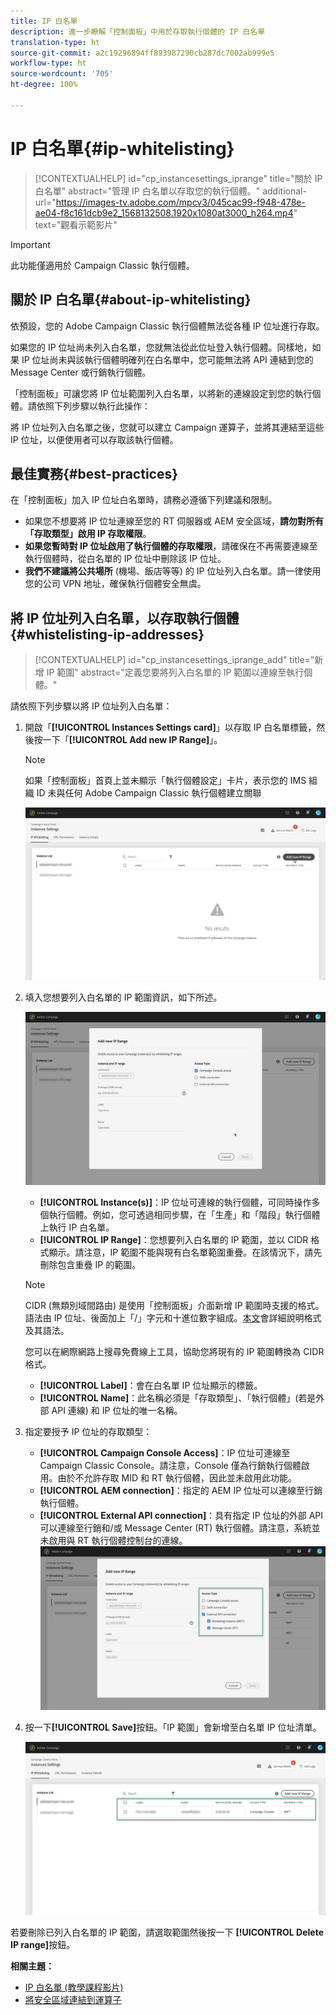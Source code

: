 ```yaml
---
title: IP 白名單
description: 進一步瞭解「控制面板」中用於存取執行個體的 IP 白名單
translation-type: ht
source-git-commit: a2c19296894ff893987290cb287dc7002ab999e5
workflow-type: ht
source-wordcount: '705'
ht-degree: 100%

---
```



# IP 白名單{#ip-whitelisting}

>[!CONTEXTUALHELP]
>id="cp_instancesettings_iprange"
>title="關於 IP 白名單"
>abstract="管理 IP 白名單以存取您的執行個體。"
>additional-url="https://images-tv.adobe.com/mpcv3/045cac99-f948-478e-ae04-f8c161dcb9e2_1568132508.1920x1080at3000_h264.mp4" text="觀看示範影片"

>[!IMPORTANT]
>
>此功能僅適用於 Campaign Classic 執行個體。

## 關於 IP 白名單{#about-ip-whitelisting}

依預設，您的 Adobe Campaign Classic 執行個體無法從各種 IP 位址進行存取。

如果您的 IP 位址尚未列入白名單，您就無法從此位址登入執行個體。同樣地，如果 IP 位址尚未與該執行個體明確列在白名單中，您可能無法將 API 連結到您的 Message Center 或行銷執行個體。

「控制面板」可讓您將 IP 位址範圍列入白名單，以將新的連線設定到您的執行個體。請依照下列步驟以執行此操作：

將 IP 位址列入白名單之後，您就可以建立 Campaign 運算子，並將其連結至這些 IP 位址，以便使用者可以存取該執行個體。

## 最佳實務{#best-practices}

在「控制面板」加入 IP 位址白名單時，請務必遵循下列建議和限制。

* 如果您不想要將 IP 位址連線至您的 RT 伺服器或 AEM 安全區域，**請勿對所有「存取類型」啟用 IP 存取權限**。
* **如果您暫時對 IP 位址啟用了執行個體的存取權限**，請確保在不再需要連線至執行個體時，從白名單的 IP 位址中刪除該 IP 位址。
* **我們不建議將公共場所** (機場、飯店等等) 的 IP 位址列入白名單。請一律使用您的公司 VPN 地址，確保執行個體安全無虞。

## 將 IP 位址列入白名單，以存取執行個體{#whistelisting-ip-addresses}

>[!CONTEXTUALHELP]
>id="cp_instancesettings_iprange_add"
>title="新增 IP 範圍"
>abstract="定義您要將列入白名單的 IP 範圍以連線至執行個體。"

請依照下列步驟以將 IP 位址列入白名單：

1. 開啟「**[!UICONTROL Instances Settings card]**」以存取 IP 白名單標籤，然後按一下「**[!UICONTROL Add new IP Range]**」。

   >[!NOTE]
   >
   >如果「控制面板」首頁上並未顯示「執行個體設定」卡片，表示您的 IMS 組織 ID 未與任何 Adobe Campaign Classic 執行個體建立關聯

   ![](assets/ip_whitelist_list1.png)

1. 填入您想要列入白名單的 IP 範圍資訊，如下所述。

   ![](assets/ip_whitelist_add1.png)

   * **[!UICONTROL Instance(s)]**：IP 位址可連線的執行個體，可同時操作多個執行個體。例如，您可透過相同步驟，在「生產」和「階段」執行個體上執行 IP 白名單。
   * **[!UICONTROL IP Range]**：您想要列入白名單的 IP 範圍，並以 CIDR 格式顯示。請注意，IP 範圍不能與現有白名單範圍重疊。在該情況下，請先刪除包含重疊 IP 的範圍。
   >[!NOTE]
   >
   >CIDR (無類別域間路由) 是使用「控制面板」介面新增 IP 範圍時支援的格式。語法由 IP 位址、後面加上「/」字元和十進位數字組成。[本文](https://whatismyipaddress.com/cidr)會詳細說明格式及其語法。
   >
   >您可以在網際網路上搜尋免費線上工具，協助您將現有的 IP 範圍轉換為 CIDR 格式。

   * **[!UICONTROL Label]**：會在白名單 IP 位址顯示的標籤。
   * **[!UICONTROL Name]**：此名稱必須是「存取類型」、「執行個體」(若是外部 API 連線) 和 IP 位址的唯一名稱。


1. 指定要授予 IP 位址的存取類型：

   * **[!UICONTROL Campaign Console Access]**：IP 位址可連線至 Campaign Classic Console。請注意，Console 僅為行銷執行個體啟用。由於不允許存取 MID 和 RT 執行個體，因此並未啟用此功能。
   * **[!UICONTROL AEM connection]**：指定的 AEM IP 位址可以連線至行銷執行個體。
   * **[!UICONTROL External API connection]**：具有指定 IP 位址的外部 API 可以連線至行銷和/或 Message Center (RT) 執行個體。請注意，系統並未啟用與 RT 執行個體控制台的連線。
   ![](assets/ip_whitelist_acesstype.png)

1. 按一下&#x200B;**[!UICONTROL Save]**&#x200B;按鈕。「IP 範圍」會新增至白名單 IP 位址清單。

   ![](assets/ip_whitelist_added.png)

若要刪除已列入白名單的 IP 範圍，請選取範圍然後按一下 **[!UICONTROL Delete IP range]**&#x200B;按鈕。

**相關主題：**
* [IP 白名單 (教學課程影片)](https://docs.adobe.com/content/help/en/campaign-learn/campaign-classic-tutorials/administrating/control-panel-acc/ip-whitelisting.html)
* [將安全區域連結到運算子](https://docs.campaign.adobe.com/doc/AC/en/INS_Additional_configurations_Configuring_Campaign_server.html#Linking_a_security_zone_to_an_operator)
